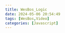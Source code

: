 ```yaml
---
title: WesBos_Logic
date: 2024-05-06 20:54:49
tags: [WesBos,Video]
categories: [Javascript]
---
```

